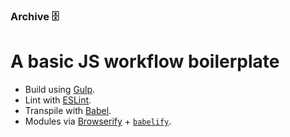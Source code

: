 ### **Archive 🗄️**

# A basic JS workflow boilerplate

- Build using [Gulp](http://gulpjs.com/).
- Lint with [ESLint](http://eslint.org/).
- Transpile with [Babel](https://babeljs.io/).
- Modules via [Browserify](http://browserify.org/) + [`babelify`](https://github.com/babel/babelify).
